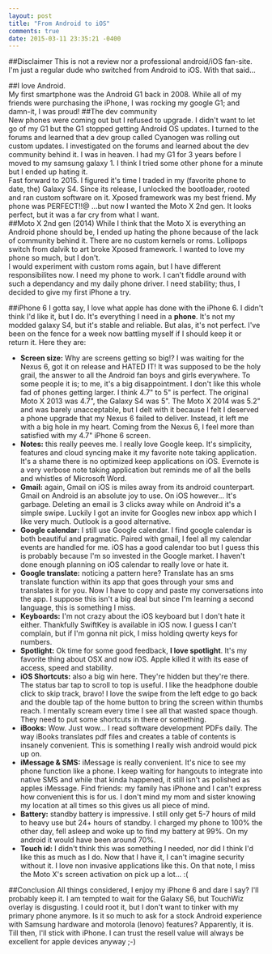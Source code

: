 ```yaml
---
layout: post
title: "From Android to iOS"
comments: true
date: 2015-03-11 23:35:21 -0400
---
```


##Disclaimer
This is not a review nor a professional android/iOS fan-site. I'm just a regular dude who switched from Android to iOS. With that said...  

##I love Android.  
My first smartphone was the Android G1 back in 2008. While all of my friends were purchasing the iPhone, I was rocking my google G1; and damn-it, I was proud!
##The dev community  
New phones were coming out but I refused to upgrade. I didn't want to let go of my G1 but the G1 stopped getting Android OS updates. I turned to the forums and learned that a dev group called Cyanogen was rolling out custom updates. I investigated on the forums and learned about the dev community behind it. I was in heaven. I had my G1 for 3 years before I moved to my samsung galaxy 1. I think I tried some other phone for a minute but I ended up hating it.  
Fast forward to 2015. I figured it's time I traded in my (favorite phone to date, the) Galaxy S4. Since its release, I unlocked the bootloader, rooted and ran custom software on it. Xposed framework was my best friend. My phone was PERFECT!!@ ...but now I wanted the Moto X 2nd gen. It looks perfect, but it was a far cry from what I want.  
##Moto X 2nd gen (2014)
While I think that the Moto X is everything an Android phone should be, I ended up hating the phone because of the lack of community behind it. There are no custom kernels or roms. Lollipops switch from dalvik to art broke Xposed framework. I wanted to love my phone so much, but I don't.  
I would experiment with custom roms again, but I have different responsibilites now. I need my phone to work. I can't fiddle around with such a dependancy and my daily phone driver. I need stability; thus, I decided to give my first iPhone a try.  

##iPhone 6
I gotta say, I love what apple has done with the iPhone 6. I didn't think I'd like it, but I do. It's everything I need in a **phone**. It's not my modded galaxy S4, but it's stable and reliable. But alas, it's not perfect. I've been on the fence for a week now battling myself if I should keep it or return it. Here they are:  

* **Screen size:** Why are screens getting so big!? I was waiting for the Nexus 6, got it on release and HATED IT! It was supposed to be the holy grail, the answer to all the Android fan boys and girls everywhere. To some people it is; to me, it's a big disappointment. I don't like this whole fad of phones getting larger. I think 4.7" to 5" is perfect. The original Moto X 2013 was 4.7", the Galaxy S4 was 5". The Moto X 2014 was 5.2" and was barely unacceptable, but I delt with it because I felt I deserved a phone upgrade that my Nexus 6 failed to deliver. Instead, it left me with a big hole in my heart. Coming from the Nexus 6, I feel more than satisfied with my 4.7" iPhone 6 screen.
* **Notes:** this really peeves me. I really love Google keep. It's simplicity, features and cloud syncing make it my favorite note taking application. It's a shame there is no optimized keep applications on iOS. Evernote is a very verbose note taking application but reminds me of all the bells and whistles of Microsoft Word.
* **Gmail:** again, Gmail on iOS is miles away from its android counterpart. Gmail on Android is an absolute joy to use. On iOS however... It's garbage. Deleting an email is 3 clicks away while on Android it's a simple swipe. Luckily I got an invite for Googles new inbox app which I like very much. Outlook is a good alternative.
* **Google calendar:** I still use Google calendar. I find google calendar is both beautiful and pragmatic. Paired with gmail, I feel all my calendar events are handled for me. iOS has a good calendar too but I guess this is probably because I'm so invested in the Google market. I haven't done enough planning on iOS calendar to really love or hate it.
* **Google translate:** noticing a pattern here? Translate has an sms translate function within its app that goes through your sms and translates it for you. Now I have to copy and paste my conversations into the app. I suppose this isn't a big deal but since I'm learning a second language, this is something I miss.
* **Keyboards:** I'm not crazy about the iOS keyboard but I don't hate it either. Thankfully SwiftKey is available in iOS now. I guess I can't complain, but if I'm gonna nit pick, I miss holding qwerty keys for numbers.
* **Spotlight:** Ok time for some good feedback, **I love spotlight**. It's my favorite thing about OSX and now iOS. Apple killed it with its ease of access, speed and stability.
* **iOS Shortcuts:** also a big win here. They're hidden but they're there. The status bar tap to scroll to top is useful. I like the headphone double click to skip track, bravo! I love the swipe from the left edge to go back and the double tap of the home button to bring the screen within thumbs reach. I mentally scream every time I see all that wasted space though. They need to put some shortcuts in there or something.
* **iBooks:** Wow. Just wow... I read software development PDFs daily. The way iBooks translates pdf files and creates a table of contents is insanely convenient. This is something I really wish android would pick up on.
* **iMessage & SMS:** iMessage is really convenient. It's nice to see my phone function like a phone. I keep waiting for hangouts to integrate into native SMS and while that kinda happened, it still isn't as polished as apples iMessage.
Find friends: my family has iPhone and I can't express how convenient this is for us. I don't mind my mom and sister knowing my location at all times so this gives us all piece of mind.
* **Battery:** standby battery is impressive. I still only get 5-7 hours of mild to heavy use but 24+ hours of standby. I charged my phone to 100% the other day, fell asleep and woke up to find my battery at 99%. On my android it would have been around 70%.
* **Touch id:** I didn't think this was something I needed, nor did I think I'd like this as much as I do. Now that I have it, I can't imagine security without it. I love non invasive applications like this. On that note, I miss the Moto X's screen activation on pick up a lot... :(  

##Conclusion
All things considered, I enjoy my iPhone 6 and dare I say? I'll probably keep it. I am tempted to wait for the Galaxy S6, but TouchWiz overlay is disgusting. I could root it, but I don't want to tinker with my primary phone anymore. Is it so much to ask for a stock Android experience with Samsung hardware and motorola (lenovo) features? Apparently, it is. Till then, I'll stick with iPhone. I can trust the resell value will always be excellent for apple devices anyway ;-)


